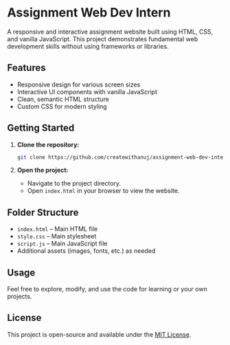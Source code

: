 # Assignment Web Dev Intern

A responsive and interactive assignment website built using HTML, CSS, and vanilla JavaScript. This project demonstrates fundamental web development skills without using frameworks or libraries.

## Features

- Responsive design for various screen sizes
- Interactive UI components with vanilla JavaScript
- Clean, semantic HTML structure
- Custom CSS for modern styling

## Getting Started

1. **Clone the repository:**
   ```bash
   git clone https://github.com/createwithanuj/assignment-web-dev-intern.git
   ```

2. **Open the project:**
   - Navigate to the project directory.
   - Open `index.html` in your browser to view the website.

## Folder Structure

- `index.html` – Main HTML file
- `style.css` – Main stylesheet
- `script.js` – Main JavaScript file
- Additional assets (images, fonts, etc.) as needed

## Usage

Feel free to explore, modify, and use the code for learning or your own projects.

## License

This project is open-source and available under the [MIT License](LICENSE).
